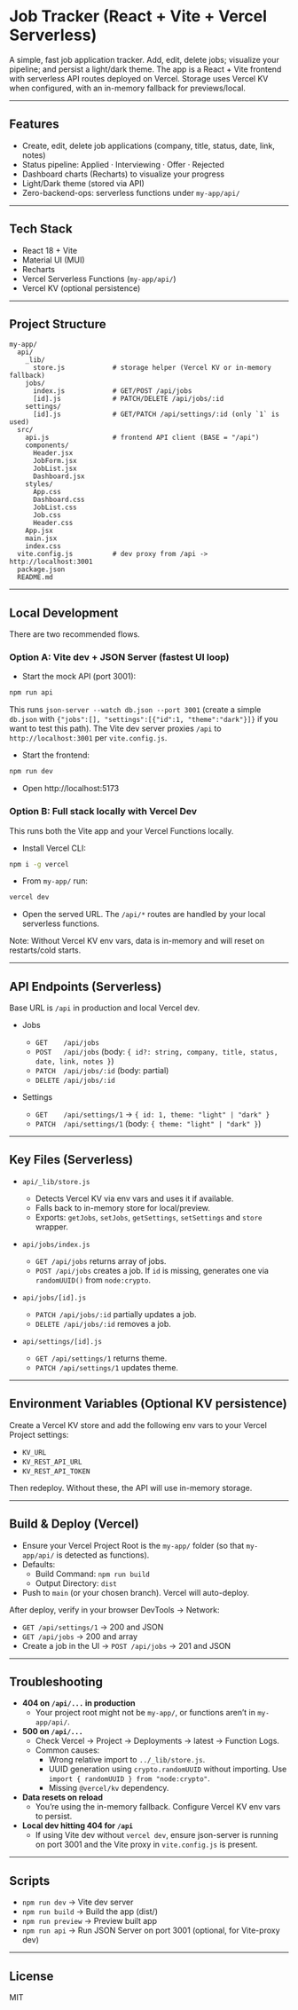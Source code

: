 # Job Tracker (React + Vite + Vercel Serverless)

A simple, fast job application tracker. Add, edit, delete jobs; visualize your pipeline; and persist a light/dark theme. The app is a React + Vite frontend with serverless API routes deployed on Vercel. Storage uses Vercel KV when configured, with an in-memory fallback for previews/local.

---

## Features
- Create, edit, delete job applications (company, title, status, date, link, notes)
- Status pipeline: Applied · Interviewing · Offer · Rejected
- Dashboard charts (Recharts) to visualize your progress
- Light/Dark theme (stored via API)
- Zero-backend-ops: serverless functions under `my-app/api/`

---

## Tech Stack
- React 18 + Vite
- Material UI (MUI)
- Recharts
- Vercel Serverless Functions (`my-app/api/`)
- Vercel KV (optional persistence)

---

## Project Structure
```
my-app/
  api/
    _lib/
      store.js            # storage helper (Vercel KV or in-memory fallback)
    jobs/
      index.js            # GET/POST /api/jobs
      [id].js             # PATCH/DELETE /api/jobs/:id
    settings/
      [id].js             # GET/PATCH /api/settings/:id (only `1` is used)
  src/
    api.js                # frontend API client (BASE = "/api")
    components/
      Header.jsx
      JobForm.jsx
      JobList.jsx
      Dashboard.jsx
    styles/
      App.css
      Dashboard.css
      JobList.css
      Job.css
      Header.css
    App.jsx
    main.jsx
    index.css
  vite.config.js          # dev proxy from /api -> http://localhost:3001
  package.json
  README.md
```

---

## Local Development
There are two recommended flows.

### Option A: Vite dev + JSON Server (fastest UI loop)
- Start the mock API (port 3001):
```bash
npm run api
```
This runs `json-server --watch db.json --port 3001` (create a simple `db.json` with `{"jobs":[], "settings":[{"id":1, "theme":"dark"}]}` if you want to test this path). The Vite dev server proxies `/api` to `http://localhost:3001` per `vite.config.js`.

- Start the frontend:
```bash
npm run dev
```
- Open http://localhost:5173

### Option B: Full stack locally with Vercel Dev
This runs both the Vite app and your Vercel Functions locally.

- Install Vercel CLI:
```bash
npm i -g vercel
```
- From `my-app/` run:
```bash
vercel dev
```
- Open the served URL. The `/api/*` routes are handled by your local serverless functions.

Note: Without Vercel KV env vars, data is in-memory and will reset on restarts/cold starts.

---

## API Endpoints (Serverless)
Base URL is `/api` in production and local Vercel dev.

- Jobs
  - `GET    /api/jobs`
  - `POST   /api/jobs` (body: `{ id?: string, company, title, status, date, link, notes }`)
  - `PATCH  /api/jobs/:id` (body: partial)
  - `DELETE /api/jobs/:id`

- Settings
  - `GET    /api/settings/1` → `{ id: 1, theme: "light" | "dark" }`
  - `PATCH  /api/settings/1` (body: `{ theme: "light" | "dark" }`)

---

## Key Files (Serverless)
- `api/_lib/store.js`
  - Detects Vercel KV via env vars and uses it if available.
  - Falls back to in-memory store for local/preview.
  - Exports: `getJobs`, `setJobs`, `getSettings`, `setSettings` and `store` wrapper.

- `api/jobs/index.js`
  - `GET /api/jobs` returns array of jobs.
  - `POST /api/jobs` creates a job. If `id` is missing, generates one via `randomUUID()` from `node:crypto`.

- `api/jobs/[id].js`
  - `PATCH /api/jobs/:id` partially updates a job.
  - `DELETE /api/jobs/:id` removes a job.

- `api/settings/[id].js`
  - `GET /api/settings/1` returns theme.
  - `PATCH /api/settings/1` updates theme.

---

## Environment Variables (Optional KV persistence)
Create a Vercel KV store and add the following env vars to your Vercel Project settings:
- `KV_URL`
- `KV_REST_API_URL`
- `KV_REST_API_TOKEN`

Then redeploy. Without these, the API will use in-memory storage.

---

## Build & Deploy (Vercel)
- Ensure your Vercel Project Root is the `my-app/` folder (so that `my-app/api/` is detected as functions).
- Defaults:
  - Build Command: `npm run build`
  - Output Directory: `dist`
- Push to `main` (or your chosen branch). Vercel will auto-deploy.

After deploy, verify in your browser DevTools → Network:
- `GET /api/settings/1` → 200 and JSON
- `GET /api/jobs` → 200 and array
- Create a job in the UI → `POST /api/jobs` → 201 and JSON

---

## Troubleshooting
- **404 on `/api/...` in production**
  - Your project root might not be `my-app/`, or functions aren’t in `my-app/api/`.
- **500 on `/api/...`**
  - Check Vercel → Project → Deployments → latest → Function Logs.
  - Common causes:
    - Wrong relative import to `../_lib/store.js`.
    - UUID generation using `crypto.randomUUID` without importing. Use `import { randomUUID } from "node:crypto"`.
    - Missing `@vercel/kv` dependency.
- **Data resets on reload**
  - You’re using the in-memory fallback. Configure Vercel KV env vars to persist.
- **Local dev hitting 404 for `/api`**
  - If using Vite dev without `vercel dev`, ensure json-server is running on port 3001 and the Vite proxy in `vite.config.js` is present.

---

## Scripts
- `npm run dev` → Vite dev server
- `npm run build` → Build the app (dist/)
- `npm run preview` → Preview built app
- `npm run api` → Run JSON Server on port 3001 (optional, for Vite-proxy dev)

---

## License
MIT

